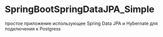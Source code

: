 # SpringBootSpringDataJPA_Simple
простое приложение использующее Spring Data JPA и Hybernate для подключения к Postgress
